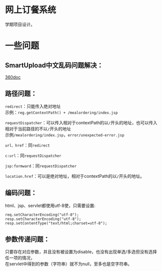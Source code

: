 # 网上订餐系统

学期项目设计。

# 一些问题

## SmartUpload中文乱码问题解决：
  
[360doc](http://www.360doc.com/content/08/1218/14/16915_2150839.shtml)

## 路径问题：
  
`redirect`：只能传入绝对地址  
示例：`reg.getContextPath() + /mealordering/index.jsp`

`requestDispatcher`：可以传入相对于contextPath的以`/`开头的地址，也可以传入相对于当前路径的不以`/`开头的地址  
示例`/mealordering/index.jsp`，`error/unexpected-error.jsp`

`url、href`：同`redirect`

`c:url`：同`requestDispatcher`

`jsp:formward`：同`requestDispatcher`

`location.href`：可以是绝对地址，相对于contextPath的以`/`开头的地址。

## 编码问题：

html、jsp、servlet都使用utf-8使，只需要设置:
```
req.setCharacterEncoding("utf-8");
resp.setCharacterEncoding("utf-8");
resp.setContentType("text/html;charset=utf-8");
```

## 参数传递问题：

只要存在对应参数，并且没有被设置为disable，也没有出现单选/多选但没有选择任一项的情况，  
在servlet中得到的参数（字符串）就不为null，至多也是空字符串。
